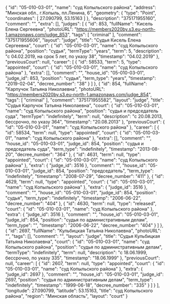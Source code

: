{
    "id": "05-010-03-01",
    "name": "суд Копыльского района",
    "address": "Минская обл., г.Копыль, пл.Ленина, 6",
    "geometry": {
        "type": "Point",
        "coordinates": [
            27.090799,
            53.15163
        ]
    },
    "description": "375171955160",
    "comment": "",
    "extra": [],
    "judges": [
        {
            "id": 853,
            "fullName": "Кисель Елена Сергеевна",
            "photoURL": "https://members2020by.s3.eu-north-1.amazonaws.com/judge_853",
            "tags": [
                "criminal"
            ],
            "comment": "375171955606",
            "layout": "judge",
            "title": "Судья Кисель Елена Сергеевна",
            "court": {
                "id": "05-010-03-01",
                "name": "суд Копыльского района",
                "position": "судья",
                "termType": "years",
                "term": 5,
                "description": "c 04.02.2019, на срок 5 лет, по указу 38",
                "timestamp": "04.02.2019"
            },
            "previousCourt": null,
            "career": [
                {
                    "id": 58533,
                    "term": 5,
                    "type": "appointed",
                    "court": {
                        "id": "05-010-03-01",
                        "name": "суд Копыльского района"
                    },
                    "extra": [],
                    "comment": "",
                    "house_id": "05-010-03-01",
                    "judge_id": 853,
                    "position": "судья",
                    "term_type": "years",
                    "timestamp": "2019-02-04",
                    "decree_number": "38"
                }
            ]
        },
        {
            "id": 854,
            "fullName": "Карпучок Татьяна Николаевна",
            "photoURL": "https://members2020by.s3.eu-north-1.amazonaws.com/judge_854",
            "tags": [
                "criminal"
            ],
            "comment": "375171955582",
            "layout": "judge",
            "title": "Судья Карпучок Татьяна Николаевна",
            "court": {
                "id": "05-010-03-01",
                "name": "суд Копыльского района",
                "position": "судья и председатель суда",
                "termType": "indefinitely",
                "term": null,
                "description": "c 20.08.2013, бессрочно, по указу 364",
                "timestamp": "20.08.2013"
            },
            "previousCourt": {
                "id": "05-010-03-01",
                "name": "суд Копыльского района"
            },
            "career": [
                {
                    "id": 58534,
                    "term": null,
                    "type": "appointed",
                    "court": {
                        "id": "05-010-03-01",
                        "name": "суд Копыльского района"
                    },
                    "extra": [],
                    "comment": "",
                    "house_id": "05-010-03-01",
                    "judge_id": 854,
                    "position": "судья и председатель суда",
                    "term_type": "indefinitely",
                    "timestamp": "2013-08-20",
                    "decree_number": "364"
                },
                {
                    "id": 4631,
                    "term": null,
                    "type": "appointed",
                    "court": {
                        "id": "05-010-03-01",
                        "name": "суд Копыльского района"
                    },
                    "extra": {
                        "judge_id": 3516
                    },
                    "comment": "",
                    "house_id": "05-010-03-01",
                    "judge_id": 854,
                    "position": "председатель",
                    "term_type": "indefinitely",
                    "timestamp": "2008-07-29",
                    "decree_number": "411"
                },
                {
                    "id": 4629,
                    "term": null,
                    "type": "appointed",
                    "court": {
                        "id": "05-010-03-01",
                        "name": "суд Копыльского района"
                    },
                    "extra": {
                        "judge_id": 3516
                    },
                    "comment": "",
                    "house_id": "05-010-03-01",
                    "judge_id": 854,
                    "position": "судья",
                    "term_type": "indefinitely",
                    "timestamp": "2006-06-22",
                    "decree_number": "404"
                },
                {
                    "id": 4630,
                    "term": null,
                    "type": "released",
                    "court": {
                        "id": "05-010-03-01",
                        "name": "суд Копыльского района"
                    },
                    "extra": {
                        "judge_id": 3516
                    },
                    "comment": "",
                    "house_id": "05-010-03-01",
                    "judge_id": 854,
                    "position": "судья по административным делам",
                    "term_type": "",
                    "timestamp": "2006-06-22",
                    "decree_number": "404"
                }
            ]
        },
        {
            "id": 2697,
            "fullName": "Кульбицкая Татьяна Николаевна",
            "photoURL": "",
            "tags": [],
            "comment": "",
            "layout": "judge",
            "title": "Судья Кульбицкая Татьяна Николаевна",
            "court": {
                "id": "05-010-03-01",
                "name": "суд Копыльского района",
                "position": "судья по административным делам",
                "termType": "indefinitely",
                "term": null,
                "description": "c 18.06.1999, бессрочно, по указу 335",
                "timestamp": "18.06.1999"
            },
            "previousCourt": null,
            "career": [
                {
                    "id": 2607,
                    "term": null,
                    "type": "appointed",
                    "court": {
                        "id": "05-010-03-01",
                        "name": "суд Копыльского района"
                    },
                    "extra": {
                        "judge_id": 2697
                    },
                    "comment": "",
                    "house_id": "05-010-03-01",
                    "judge_id": 2697,
                    "position": "судья по административным делам",
                    "term_type": "indefinitely",
                    "timestamp": "1999-06-18",
                    "decree_number": "335"
                }
            ]
        }
    ],
    "longitude": 27.090799,
    "latitude": 53.15163,
    "title": "суд Копыльского района",
    "region": "Минская область",
    "layout": "court"
}
